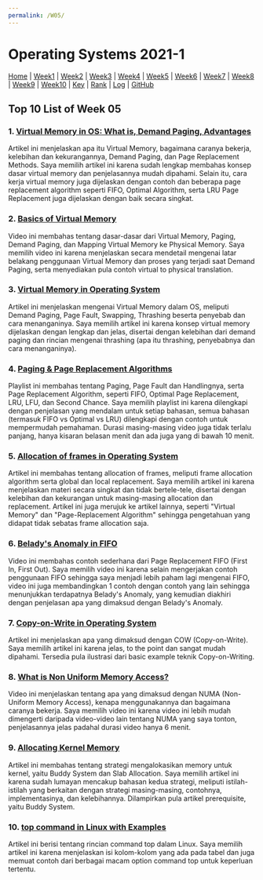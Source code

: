 ```yaml
---
permalink: /W05/
---
```

# Operating Systems 2021-1
[Home](../) |
[Week1](../W01/) |
[Week2](../W02/) |
[Week3](../W03/) |
[Week4](../W04/) |
[Week5](../W05/) |
[Week6](../W06/) |
[Week7](../W07/) |
[Week8](../W08/) |
[Week9](../W09/) |
[Week10](../W10/) |
[Key](TXT/mypubkey.txt) |
[Rank](TXT/myrank.txt) |
[Log](TXT/mylog.txt) |
[GitHub](https://github.com/tsanaativa/os211)

## Top 10 List of Week 05

### 1. [Virtual Memory in OS: What is, Demand Paging, Advantages](https://www.guru99.com/virtual-memory-in-operating-system.html)
Artikel ini menjelaskan apa itu Virtual Memory, bagaimana caranya bekerja, kelebihan dan kekurangannya, Demand Paging, dan Page Replacement Methods. Saya memilih artikel ini karena sudah lengkap membahas konsep dasar virtual memory dan penjelasannya mudah dipahami. Selain itu, cara kerja virtual memory juga dijelaskan dengan contoh dan beberapa page replacement algorithm seperti FIFO, Optimal Algorithm, serta LRU Page Replacement juga dijelaskan dengan baik secara singkat.

### 2. [Basics of Virtual Memory](https://www.youtube.com/watch?v=8yO2FBBfaB0&t=553s)
Video ini membahas tentang dasar-dasar dari Virtual Memory, Paging, Demand Paging, dan Mapping Virtual Memory ke Physical Memory. Saya memilih video ini karena menjelaskan secara mendetail mengenai latar belakang penggunaan Virtual Memory dan proses yang terjadi saat Demand Paging, serta menyediakan pula contoh virtual to physical translation.

### 3. [Virtual Memory in Operating System](https://www.geeksforgeeks.org/virtual-memory-in-operating-system/)
Artikel ini menjelaskan mengenai Virtual Memory dalam OS, meliputi Demand Paging, Page Fault, Swapping, Thrashing beserta penyebab dan cara menanganinya. Saya memilih artikel ini karena konsep virtual memory dijelaskan dengan lengkap dan jelas, disertai dengan kelebihan dari demand paging dan rincian mengenai thrashing (apa itu thrashing, penyebabnya dan cara menanganinya).

### 4. [Paging & Page Replacement Algorithms](https://youtube.com/playlist?list=PLIY8eNdw5tW-BxRY0yK3fYTYVqytw8qhp)
Playlist ini membahas tentang Paging, Page Fault dan Handlingnya, serta Page Replacement Algorithm, seperti FIFO, Optimal Page Replacement, LRU, LFU, dan Second Chance. Saya memilih playlist ini karena dilengkapi dengan penjelasan yang mendalam untuk setiap bahasan, semua bahasan (termasuk FIFO vs Optimal vs LRU) dilengkapi dengan contoh untuk mempermudah pemahaman. Durasi masing-masing video juga tidak terlalu panjang, hanya kisaran belasan menit dan ada juga yang di bawah 10 menit.

### 5. [Allocation of frames in Operating System](https://www.geeksforgeeks.org/operating-system-allocation-frames/)
Artikel ini membahas tentang allocation of frames, meliputi frame allocation algorithm serta global dan local replacement. Saya memilih artikel ini karena menjelaskan materi secara singkat dan tidak bertele-tele, disertai dengan kelebihan dan kekurangan untuk masing-masing allocation dan replacement. Artikel ini juga merujuk ke artikel lainnya, seperti "Virtual Memory" dan "Page-Replacement Algorithm" sehingga pengetahuan yang didapat tidak sebatas frame allocation saja.

### 6. [Belady's Anomaly in FIFO](https://www.youtube.com/watch?v=PWdYmyTs3hQ)
Video ini membahas contoh sederhana dari Page Replacement FIFO (First In, First Out). Saya memilih video ini karena selain mengerjakan contoh penggunaan FIFO sehingga saya menjadi lebih paham lagi mengenai FIFO, video ini juga membandingkan 1 contoh dengan contoh yang lain sehingga menunjukkan terdapatnya Belady's Anomaly, yang kemudian diakhiri dengan penjelasan apa yang dimaksud dengan Belady's Anomaly.

### 7. [Copy-on-Write in Operating System](https://www.studytonight.com/operating-system/copyonwrite-in-operating-system)
Artikel ini menjelaskan apa yang dimaksud dengan COW (Copy-on-Write). Saya memilih artikel ini karena jelas, to the point dan sangat mudah dipahami. Tersedia pula ilustrasi dari basic example teknik Copy-on-Writing.

### 8. [What is Non Uniform Memory Access?](https://www.youtube.com/watch?v=Vmb8xGD-LV8)
Video ini menjelaskan tentang apa yang dimaksud dengan NUMA (Non-Uniform Memory Access), kenapa menggunakannya dan bagaimana caranya bekerja. Saya memilih video ini karena video ini lebih mudah dimengerti daripada video-video lain tentang NUMA yang saya tonton, penjelasannya jelas padahal durasi video hanya 6 menit.

### 9. [Allocating Kernel Memory](https://www.geeksforgeeks.org/operating-system-allocating-kernel-memory-buddy-system-slab-system/)
Artikel ini membahas tentang strategi mengalokasikan memory untuk kernel, yaitu Buddy System dan Slab Allocation. Saya memilih artikel ini karena sudah lumayan mencakup bahasan kedua strategi, meliputi istilah-istilah yang berkaitan dengan strategi masing-masing, contohnya, implementasinya, dan kelebihannya. Dilampirkan pula artikel prerequisite, yaitu Buddy System.

### 10. [top command in Linux with Examples](https://www.geeksforgeeks.org/top-command-in-linux-with-examples/)
Artikel ini berisi tentang rincian command top dalam Linux. Saya memilih artikel ini karena menjelaskan isi kolom-kolom yang ada pada tabel dan juga memuat contoh dari berbagai macam option command top untuk keperluan tertentu.
